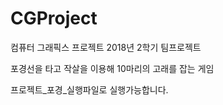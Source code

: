 # CGProject
컴퓨터 그래픽스 프로젝트
 2018년 2학기 팀프로젝트
 
 포경선을 타고 작살을 이용해 10마리의 고래를 잡는 게임
 
 프로젝트_포경_실행파일로 실행가능합니다.
